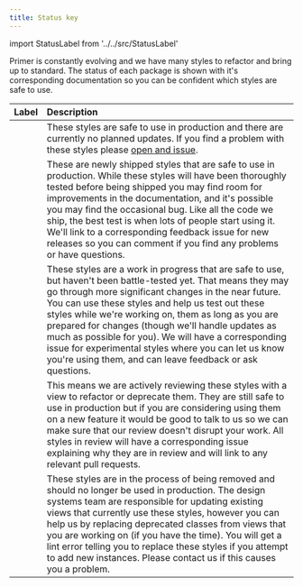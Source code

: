 ```yaml
---
title: Status key
---
```


import StatusLabel from '../../src/StatusLabel'

Primer is constantly evolving and we have many styles to refactor and bring up to standard. The status of each package is shown with it's corresponding documentation so you can be confident which styles are safe to use.

| Label | Description |
| :----- | :--- |
| <StatusLabel id="stable" status="Stable" /> | These styles are safe to use in production and there are currently no planned updates. If you find a problem with these styles please [open and issue](https://github.com/github/design-systems/issues). |
| <StatusLabel id="new-release" status="New release" /> | These are newly shipped styles that are safe to use in production. While these styles will have been thoroughly tested before being shipped you may find room for improvements in the documentation, and it's possible you may find the occasional bug. Like all the code we ship, the best test is when lots of people start using it. We'll link to a corresponding feedback issue for new releases so you can comment if you find any problems or have questions. |
| <StatusLabel id="experimental" status="Experimental" /> | These styles are a work in progress that are safe to use, but haven't been battle-tested yet. That means they may go through more significant changes in the near future. You can use these styles and help us test out these styles while we're working on, them as long as you are prepared for changes (though we'll handle updates as much as possible for you). We will have a corresponding issue for experimental styles where you can let us know you're using them, and can leave feedback or ask questions. |
| <StatusLabel id="in-review" status="In review" /> | This means we are actively reviewing these styles with a view to refactor or deprecate them. They are still safe to use in production but if you are considering using them on a new feature it would be good to talk to us so we can make sure that our review doesn't disrupt your work. All styles in review will have a corresponding issue explaining why they are in review and will link to any relevant pull requests. |
| <StatusLabel id="deprecated" status="Deprecated" /> | These styles are in the process of being removed and should no longer be used in production. The design systems team are responsible for updating existing views that currently use these styles, however you can help us by replacing deprecated classes from views that you are working on (if you have the time). You will get a lint error telling you to replace these styles if you attempt to add new instances. Please contact us if this causes you a problem. |
